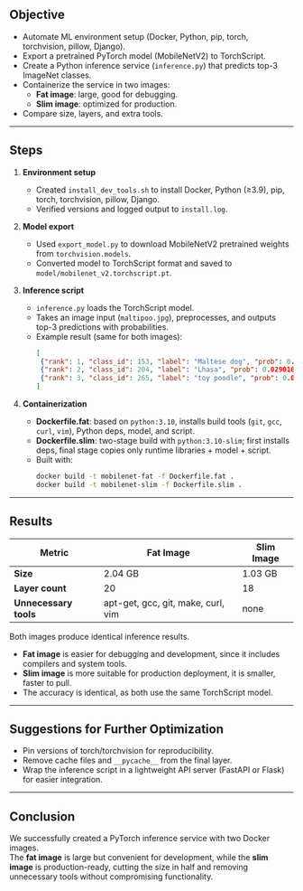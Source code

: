 
## Objective
- Automate ML environment setup (Docker, Python, pip, torch, torchvision, pillow, Django).  
- Export a pretrained PyTorch model (MobileNetV2) to TorchScript.  
- Create a Python inference service (`inference.py`) that predicts top-3 ImageNet classes.  
- Containerize the service in two images:
  - **Fat image**: large, good for debugging.  
  - **Slim image**: optimized for production.  
- Compare size, layers, and extra tools.

---

## Steps 

1. **Environment setup**  
   - Created `install_dev_tools.sh` to install Docker, Python (≥3.9), pip, torch, torchvision, pillow, Django.  
   - Verified versions and logged output to `install.log`.

2. **Model export**  
   - Used `export_model.py` to download MobileNetV2 pretrained weights from `torchvision.models`.  
   - Converted model to TorchScript format and saved to `model/mobilenet_v2.torchscript.pt`.

3. **Inference script**  
   - `inference.py` loads the TorchScript model.  
   - Takes an image input (`maltipoo.jpg`), preprocesses, and outputs top-3 predictions with probabilities.  
   - Example result (same for both images):  
     ```json
     [
      {"rank": 1, "class_id": 153, "label": "Maltese dog", "prob": 0.44237685203552246},
      {"rank": 2, "class_id": 204, "label": "Lhasa", "prob": 0.029016569256782532},
      {"rank": 3, "class_id": 265, "label": "toy poodle", "prob": 0.020915253087878227}
     ]
     ```

4. **Containerization**  
   - **Dockerfile.fat**: based on `python:3.10`, installs build tools (`git`, `gcc`, `curl`, `vim`), Python deps, model, and script.  
   - **Dockerfile.slim**: two-stage build with `python:3.10-slim`; first installs deps, final stage copies only runtime libraries + model + script.  
   - Built with:
     ```bash
     docker build -t mobilenet-fat -f Dockerfile.fat .
     docker build -t mobilenet-slim -f Dockerfile.slim .
     ```

---

## Results

| Metric              | Fat Image         | Slim Image       |
|----------------------|------------------|------------------|
| **Size**            | 2.04 GB          | 1.03 GB          |
| **Layer count**     | 20               | 18               |
| **Unnecessary tools** | apt-get, gcc, git, make, curl, vim | none |

Both images produce identical inference results.

- **Fat image** is easier for debugging and development, since it includes compilers and system tools.  
- **Slim image** is more suitable for production deployment, it is smaller, faster to pull.  
- The accuracy is identical, as both use the same TorchScript model.  

---

## Suggestions for Further Optimization

- Pin versions of torch/torchvision for reproducibility.  
- Remove cache files and `__pycache__` from the final layer.
- Wrap the inference script in a lightweight API server (FastAPI or Flask) for easier integration.   

---

## Conclusion
We successfully created a PyTorch inference service with two Docker images.  
The **fat image** is large but convenient for development, while the **slim image** is production-ready, cutting the size in half and removing unnecessary tools without compromising functionality.



